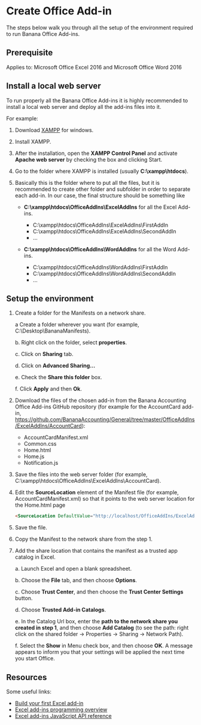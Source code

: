 # Create Office Add-in
The steps below walk you through all the setup of the environment required to run Banana Office Add-ins.

## Prerequisite
Applies to: Microsoft Office Excel 2016 and Microsoft Office Word 2016

## Install a local web server
To run properly all the Banana Office Add-ins it is highly recommended to install a local web server and deploy all the add-ins files into it.

For example:

1.	Download [XAMPP](https://www.apachefriends.org/index.html) for windows.

2.	Install XAMPP.

3.	After the installation, open the **XAMPP Control Panel** and activate **Apache web server** by checking the box and clicking Start.

4.	Go to the folder where XAMPP is installed (usually **C:\xampp\htdocs**).

5.	Basically this is the folder where to put all the files, but it is recommended to create other folder and subfolder in order to separate each add-in. In our case, the final structure should be something like
	* **C:\xampp\htdocs\OfficeAddIns\ExcelAddIns** for all the Excel Add-ins.
		* C:\xampp\htdocs\OfficeAddIns\ExcelAddIns\FirstAddIn
		* C:\xampp\htdocs\OfficeAddIns\ExcelAddIns\SecondAddIn
		* ...
 
	* **C:\xampp\htdocs\OfficeAddIns\WordAddIns** for all the Word Add-ins.
		* C:\xampp\htdocs\OfficeAddIns\WordAddIns\FirstAddIn
		* C:\xampp\htdocs\OfficeAddIns\WordAddIns\SecondAddIn
		* ...

## Setup the environment
1.	Create a folder for the Manifests on a network share.

	a	Create a folder wherever you want (for example, C:\Desktop\BananaManifests).
	
    b.	Right click on the folder, select **properties**.
    
	c.	Click on **Sharing** tab.
    
	d.	Click on **Advanced Sharing...**
    
	e.	Check the **Share this folder** box.
    
	f.	Click **Apply** and then **Ok**.
    
2.	Download the files of the chosen add-in from the Banana Accounting Office Add-ins GitHub repository (for example for the AccountCard add-in, https://github.com/BananaAccounting/General/tree/master/OfficeAddIns/ExcelAddIns/AccountCard):
	
	* AccountCardManifest.xml
	* Common.css
	* Home.html
	* Home.js
	* Notification.js


3.	Save the files into the web server folder (for example, C:\xampp\htdocs\OfficeAddIns\ExcelAddIns\AccountCard).
4.	Edit the **SourceLocation** element of the Manifest file (for example, AccountCardManifest.xml) so that it points to the web server location for the Home.html page

	```html
	<SourceLocation DefaultValue="http://localhost/OfficeAddIns/ExcelAddIns/AccountCard/Home.html"/>
	```

5.	Save the file.
6.	Copy the Manifest to the network share from the step 1.
7.	Add the share location that contains the manifest as a trusted app catalog in Excel.
	
    a. Launch Excel and open a blank spreadsheet.
    
    b. Choose the **File** tab, and then choose **Options**.

    c. Choose **Trust Center**, and then choose the **Trust Center Settings** button.

    d. Choose **Trusted Add-in Catalogs**.

    e. In the Catalog Url box, enter the **path to the network share you created in step 1**, and then choose **Add Catalog** (to see the path: right click on the shared folder -> Properties -> Sharing -> Network Path).

    f. Select the **Show** in Menu check box, and then choose **OK**. A message appears to inform you that your settings will be applied the next time you start Office.


## Resources
Some useful links:
* [Build your first Excel add-in](https://msdn.microsoft.com/en-us/library/office/mt616491.aspx)
* [Excel add-ins programming overview](https://msdn.microsoft.com/en-us/library/office/mt616487.aspx)
* [Excel add-ins JavaScript API reference](https://msdn.microsoft.com/en-us/library/office/mt616490.aspx)


